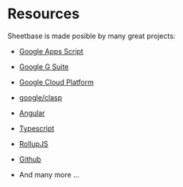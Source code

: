 # Resources

Sheetbase is made posible by many great projects:

+ [Google Apps Script](https://developers.google.com/apps-script/)
+ [Google G Suite](https://gsuite.google.com/)
+ [Google Cloud Platform](https://cloud.google.com/)

+ [google/clasp](https://github.com/google/clasp)
+ [Angular](https://angular.io)
+ [Typescript](https://typescriptlang.org)
+ [RollupJS](https://rollupjs.org)
+ [Github](https://github.com/sheetbase)
+ And many more ...